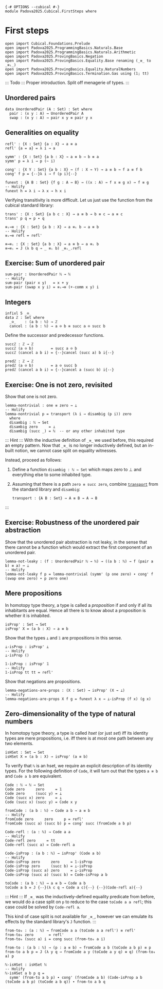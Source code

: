 ```
{-# OPTIONS --cubical #-}
module Padova2025.Cubical.FirstSteps where
```

# First steps

```
open import Cubical.Foundations.Prelude
open import Padova2025.ProgrammingBasics.Naturals.Base
open import Padova2025.ProgrammingBasics.Naturals.Arithmetic
open import Padova2025.ProvingBasics.Negation
open import Padova2025.ProvingBasics.Equality.Base renaming (_≡_ to _≡ᵢ_)
open import Padova2025.ProvingBasics.Equality.NaturalNumbers
open import Padova2025.ProvingBasics.Termination.Gas using (𝟙; tt)
```

::: Todo :::
Proper introduction. Split off menagerie of types.
:::


## Unordered pairs

```
data UnorderedPair (A : Set) : Set where
  pair : (x y : A) → UnorderedPair A
  swap : (x y : A) → pair x y ≡ pair y x
```


## Generalities on equality

```
refl' : {X : Set} {a : X} → a ≡ a
refl' {a = a} = λ i → a
```

```
symm' : {X : Set} {a b : X} → a ≡ b → b ≡ a
symm' p = λ i → p (~ i)
```

```
cong' : {X Y : Set} {a b : X} → (f : X → Y) → a ≡ b → f a ≡ f b
cong' f p = {--}λ i → f (p i){--}
```

```
funext : {A B : Set} {f g : A → B} → ((x : A) → f x ≡ g x) → f ≡ g
-- Holify
funext h = λ i → λ x → h x i
```

Verifying transitivity is more difficult. Let us just use the function from
the cubical standard library:

```
trans' : {X : Set} {a b c : X} → a ≡ b → b ≡ c → a ≡ c
trans' p q = p ∙ q
```

```
≡ᵢ→≡ : {X : Set} {a b : X} → a ≡ᵢ b → a ≡ b
-- Holify
≡ᵢ→≡ refl = refl'
```

```
≡→≡ᵢ : {X : Set} {a b : X} → a ≡ b → a ≡ᵢ b
≡→≡ᵢ = J (λ b q → _ ≡ᵢ b) _≡ᵢ_.refl
```


## Exercise: Sum of unordered pair

```
sum-pair : UnorderedPair ℕ → ℕ
-- Holify
sum-pair (pair x y)   = x + y
sum-pair (swap x y i) = ≡ᵢ→≡ (+-comm x y) i
```


## Integers

```
infixl 5 _⊝_
data ℤ : Set where
  _⊝_    : (a b : ℕ) → ℤ
  cancel : (a b : ℕ) → a ⊝ b ≡ succ a ⊝ succ b
```

Define the successor and predecessor functions.

```
succℤ : ℤ → ℤ
succℤ (a ⊝ b)        = succ a ⊝ b
succℤ (cancel a b i) = {--}cancel (succ a) b i{--}
```

```
predℤ : ℤ → ℤ
predℤ (a ⊝ b)        = a ⊝ succ b
predℤ (cancel a b i) = {--}cancel a (succ b) i{--}
```


## Exercise: One is not zero, revisited

Show that one is not zero.

```
lemma-nontrivial : one ≡ zero → ⊥
-- Holify
lemma-nontrivial p = transport (λ i → disambig (p i)) zero
  where
  disambig : ℕ → Set
  disambig zero     = ⊥
  disambig (succ _) = ℕ  -- or any other inhabited type
```

::: Hint :::
With the inductive definition of `_≡_` we used before, this required
an empty pattern. Now that `_≡_` is no longer inductively defined,
but an in-built notion, we cannot case split on equality witnesses.

Instead, proceed as follows:

1. Define a function `disambig : ℕ → Set` which maps zero to ⊥
   and everything else to some inhabited type.
2. Assuming that there is a path `zero ≡ succ zero`, combine
   [`transport`](Cubical.Foundations.Prelude.html#transport) from the standard
   library and `disambig`:

       transport : {A B : Set} → A ≡ B → A → B
:::


## Exercise: Robustness of the unordered pair abstraction

Show that the unordered pair abstraction is not leaky, in the
sense that there cannot be a function which would extract the first
component of an unordered pair.

```
lemma-not-leaky : (f : UnorderedPair ℕ → ℕ) → ((a b : ℕ) → f (pair a b) ≡ a) → ⊥
-- Holify
lemma-not-leaky f p = lemma-nontrivial (symm' (p one zero) ∙ cong' f (swap one zero) ∙ p zero one)
```


## Mere propositions

In homotopy type theory, a type is called a *proposition* if and only
if all its inhabitants are equal. Hence all there is to know about a
proposition is whether it is inhabited.

```
isProp' : Set → Set
isProp' X = (a b : X) → a ≡ b
```

Show that the types `⊥` and `𝟙` are propositions in this sense.

```
⊥-isProp : isProp' ⊥
-- Holify
⊥-isProp ()
```

```
𝟙-isProp : isProp' 𝟙
-- Holify
𝟙-isProp tt tt = refl'
```

Show that negations are propositions.

```
lemma-negations-are-props : (X : Set) → isProp' (X → ⊥)
-- Holify
lemma-negations-are-props X f g = funext λ x → ⊥-isProp (f x) (g x)
```


## Zero-dimensionality of the type of natural numbers

In homotopy type theory, a type is called *hset* (or just *set*) iff
its identity types are mere propositions, i.e. iff there is at most
one path between any two elements.

```
isHSet : Set → Set
isHSet X = (a b : X) → isProp' (a ≡ b)
```

To verify that `ℕ` is an hset, we require an explicit description of its identity types.
For the following definition of `Code`, it will turn out that the types `a ≡ b` and `Code a b`
are equivalent.

```
Code : ℕ → ℕ → Set
Code zero     zero     = 𝟙
Code zero     (succ y) = ⊥
Code (succ x) zero     = ⊥
Code (succ x) (succ y) = Code x y
```

```
fromCode : (a b : ℕ) → Code a b → a ≡ b
-- Holify
fromCode zero     zero     p = refl'
fromCode (succ a) (succ b) p = cong' succ (fromCode a b p)
```

```
Code-refl : (a : ℕ) → Code a a
-- Holify
Code-refl zero     = tt
Code-refl (succ a) = Code-refl a
```

```
Code-isProp : (a b : ℕ) → isProp' (Code a b)
-- Holify
Code-isProp zero     zero     = 𝟙-isProp
Code-isProp zero     (succ b) = ⊥-isProp
Code-isProp (succ a) zero     = ⊥-isProp
Code-isProp (succ a) (succ b) = Code-isProp a b
```

```
toCode : (a b : ℕ) → a ≡ b → Code a b
toCode a b = J {--}(λ c q → Code a c){--} {--}(Code-refl a){--}
```

::: Hint :::
If `_≡_` was the inductively-defined equality predicate from before,
we would do a case split on `p` to reduce to the case `toCode a a
refl`; this case could be solved by `Code-refl a`.

This kind of case split is not available for `_≡_`, however
we can emulate its effects by the standard library's `J` function.
:::

```
from-to₀ : (a : ℕ) → fromCode a a (toCode a a refl') ≡ refl'
from-to₀ zero       = refl'
from-to₀ (succ a) i = cong succ (from-to₀ a i)
```

```
from-to : (a b : ℕ) → (p : a ≡ b) → fromCode a b (toCode a b p) ≡ p
from-to a b p = J (λ y q → fromCode a y (toCode a y q) ≡ q) (from-to₀ a) p
```

```
ℕ-isHSet : isHSet ℕ
-- Holify
ℕ-isHSet a b p q =
  symm' (from-to a b p) ∙ cong' (fromCode a b) (Code-isProp a b (toCode a b p) (toCode a b q)) ∙ from-to a b q
```
